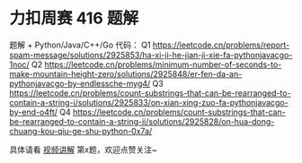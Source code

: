 # 力扣周赛 416 题解

题解 + Python/Java/C++/Go 代码：
Q1 https://leetcode.cn/problems/report-spam-message/solutions/2925853/ha-xi-ji-he-jian-ji-xie-fa-pythonjavacgo-1noc/
Q2 https://leetcode.cn/problems/minimum-number-of-seconds-to-make-mountain-height-zero/solutions/2925848/er-fen-da-an-pythonjavacgo-by-endlessche-myg4/
Q3 https://leetcode.cn/problems/count-substrings-that-can-be-rearranged-to-contain-a-string-i/solutions/2925833/on-xian-xing-zuo-fa-pythonjavacgo-by-end-o4ft/
Q4 https://leetcode.cn/problems/count-substrings-that-can-be-rearranged-to-contain-a-string-ii/solutions/2925828/on-hua-dong-chuang-kou-qiu-ge-shu-python-0x7a/

具体请看 [视频讲解](https://www.bilibili.com/video/TODO/) 第x题，欢迎点赞关注~
